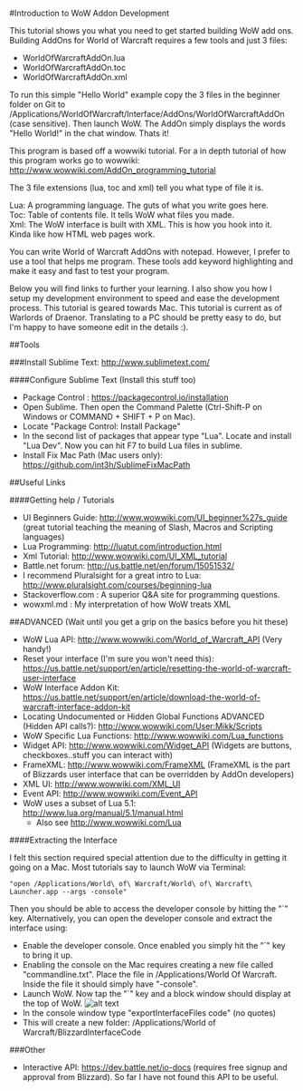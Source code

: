 #Introduction to WoW Addon Development 

This tutorial shows you what you need to get started building WoW add ons.  Building AddOns for World of Warcraft requires a few tools and just 3 files:  

* WorldOfWarcraftAddOn.lua
* WorldOfWarcraftAddOn.toc
* WorldOfWarcraftAddOn.xml

To run this simple "Hello World" example copy the 3 files in the beginner folder on Git to /Applications/WorldOfWarcraft/Interface/AddOns/WorldOfWarcraftAddOn (case sensitive).  Then launch WoW.  The AddOn simply displays the words "Hello World!" in the chat window.  Thats it!

This program is based off a wowwiki tutorial.  For a in depth tutorial of how this program works go to wowwiki: http://www.wowwiki.com/AddOn_programming_tutorial

The 3 file extensions (lua, toc and xml) tell you what type of file it is.  

Lua:  A programming language.  The guts of what you write goes here. <br />
Toc:  Table of contents file.  It tells WoW what files you made.  <br />
Xml:  The WoW interface is built with XML.  This is how you hook into it.  Kinda like how HTML web pages work.

You can write World of Warcraft AddOns with notepad.  However, I prefer to use a tool that helps me program.  These tools add keyword highlighting and make it easy and fast to test your program.

Below you will find links to further your learning.  I also show you how I setup my development environment to speed and ease the development process.  This tutorial is geared towards Mac.  This tutorial is current as of Warlords of Draenor.  Translating to a PC should be pretty easy to do, but I'm happy to have someone edit in the details :).

##Tools

###Install Sublime Text: http://www.sublimetext.com/

####Configure Sublime Text (Install this stuff too)
* Package Control : https://packagecontrol.io/installation
* Open Sublime.  Then open the Command Palette (Ctrl-Shift-P on Windows or COMMAND + SHIFT + P on Mac).  
* Locate "Package Control: Install Package"
* In the second list of packages that appear type "Lua".  Locate and install "Lua Dev".  Now you can hit F7 to build Lua files in sublime.
* Install Fix Mac Path (Mac users only): https://github.com/int3h/SublimeFixMacPath

##Useful Links

####Getting help / Tutorials

* UI Beginners Guide:  http://www.wowwiki.com/UI_beginner%27s_guide (great tutorial teaching the meaning of Slash, Macros and Scripting languages)
* Lua Programming: http://luatut.com/introduction.html
* Xml Tutorial: http://www.wowwiki.com/UI_XML_tutorial
* Battle.net forum: http://us.battle.net/en/forum/15051532/
* I recommend Pluralsight for a great intro to Lua:  http://www.pluralsight.com/courses/beginning-lua
* Stackoverflow.com : A superior Q&A site for programming questions.
* wowxml.md : My interpretation of how WoW treats XML

##ADVANCED (Wait until you get a grip on the basics before you hit these)

* WoW Lua API:  http://www.wowwiki.com/World_of_Warcraft_API  (Very handy!)
* Reset your interface (I'm sure you won't need this): https://us.battle.net/support/en/article/resetting-the-world-of-warcraft-user-interface
* WoW Interface Addon Kit:  https://us.battle.net/support/en/article/download-the-world-of-warcraft-interface-addon-kit
* Locating Undocumented or Hidden Global Functions ADVANCED (Hidden API calls?): http://www.wowwiki.com/User:Mikk/Scripts
* WoW Specific Lua Functions: http://www.wowwiki.com/Lua_functions
* Widget API: http://www.wowwiki.com/Widget_API (Widgets are buttons, checkboxes..stuff you can interact with)
* FrameXML: http://www.wowwiki.com/FrameXML (FrameXML is the part of Blizzards user interface that can be overridden by AddOn developers)
* XML UI: http://www.wowwiki.com/XML_UI
* Event API: http://www.wowwiki.com/Event_API
* WoW uses a subset of Lua 5.1: http://www.lua.org/manual/5.1/manual.html
   * Also see http://www.wowwiki.com/Lua

####Extracting the Interface

I felt this section required special attention due to the difficulty in getting it going on a Mac.  Most tutorials say to launch WoW via Terminal:

```
"open /Applications/World\ of\ Warcraft/World\ of\ Warcraft\ Launcher.app --args -console"
```

Then you should be able to access the developer console by hitting the "`" key.  Alternatively, you can open the developer console and extract the interface using:

* Enable the developer console.  Once enabled you simply hit the "`" key to bring it up.
 * Enabling the console on the Mac requires creating a new file called "commandline.txt".  Place the file in /Applications/World Of Warcraft.  Inside the file it should simply have "-console". 
* Launch WoW.  Now tap the "`" key and a block window should display at the top of WoW.
 ![alt text](https://github.com/smacky311/WorldOfWarcraftAddOn/blob/master/DeveloperConsole.png "Developer Console")
* In the console window type "exportInterfaceFiles code" (no quotes)
 * This will create a new folder:  /Applications/World of Warcraft/BlizzardInterfaceCode

###Other

* Interactive API: https://dev.battle.net/io-docs (requires free signup and approval from Blizzard).  So far I have not found this API to be useful.
